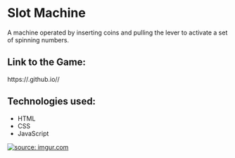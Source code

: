 # Slot Machine

A machine operated by inserting coins and pulling the lever to activate a set of spinning numbers.

## Link to the Game:

https://<FerissaM>.github.io/<Slot-Machine>/

## Technologies used:
- HTML
- CSS
- JavaScript

<a href="https://imgur.com/gHeN1C4"><img src="https://i.imgur.com/gHeN1C4.png" title="source: imgur.com" /></a>